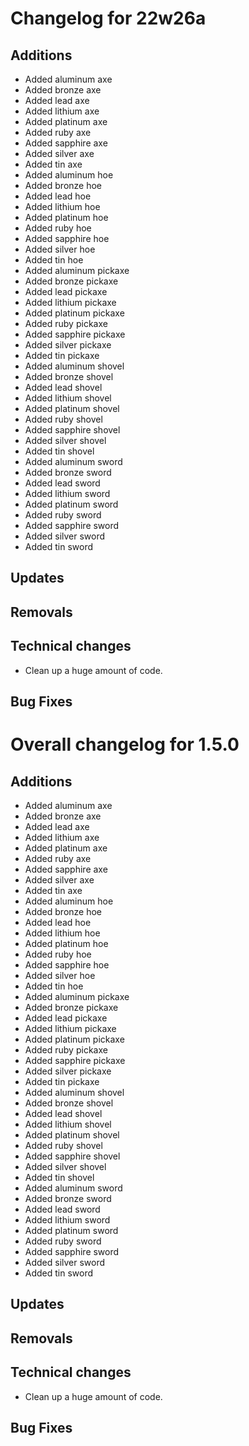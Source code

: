 # Changelog for 22w26a

## Additions

-   Added aluminum axe
-   Added bronze axe
-   Added lead axe
-   Added lithium axe
-   Added platinum axe
-   Added ruby axe
-   Added sapphire axe
-   Added silver axe
-   Added tin axe
-   Added aluminum hoe
-   Added bronze hoe
-   Added lead hoe
-   Added lithium hoe
-   Added platinum hoe
-   Added ruby hoe
-   Added sapphire hoe
-   Added silver hoe
-   Added tin hoe
-   Added aluminum pickaxe
-   Added bronze pickaxe
-   Added lead pickaxe
-   Added lithium pickaxe
-   Added platinum pickaxe
-   Added ruby pickaxe
-   Added sapphire pickaxe
-   Added silver pickaxe
-   Added tin pickaxe
-   Added aluminum shovel
-   Added bronze shovel
-   Added lead shovel
-   Added lithium shovel
-   Added platinum shovel
-   Added ruby shovel
-   Added sapphire shovel
-   Added silver shovel
-   Added tin shovel
-   Added aluminum sword
-   Added bronze sword
-   Added lead sword
-   Added lithium sword
-   Added platinum sword
-   Added ruby sword
-   Added sapphire sword
-   Added silver sword
-   Added tin sword

## Updates

## Removals

## Technical changes

-   Clean up a huge amount of code.

## Bug Fixes

# Overall changelog for 1.5.0

## Additions

-   Added aluminum axe
-   Added bronze axe
-   Added lead axe
-   Added lithium axe
-   Added platinum axe
-   Added ruby axe
-   Added sapphire axe
-   Added silver axe
-   Added tin axe
-   Added aluminum hoe
-   Added bronze hoe
-   Added lead hoe
-   Added lithium hoe
-   Added platinum hoe
-   Added ruby hoe
-   Added sapphire hoe
-   Added silver hoe
-   Added tin hoe
-   Added aluminum pickaxe
-   Added bronze pickaxe
-   Added lead pickaxe
-   Added lithium pickaxe
-   Added platinum pickaxe
-   Added ruby pickaxe
-   Added sapphire pickaxe
-   Added silver pickaxe
-   Added tin pickaxe
-   Added aluminum shovel
-   Added bronze shovel
-   Added lead shovel
-   Added lithium shovel
-   Added platinum shovel
-   Added ruby shovel
-   Added sapphire shovel
-   Added silver shovel
-   Added tin shovel
-   Added aluminum sword
-   Added bronze sword
-   Added lead sword
-   Added lithium sword
-   Added platinum sword
-   Added ruby sword
-   Added sapphire sword
-   Added silver sword
-   Added tin sword

## Updates

## Removals

## Technical changes

-   Clean up a huge amount of code.

## Bug Fixes
